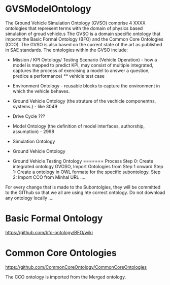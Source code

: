 # GVSModelOntology
The Ground Vehicle Simulation Ontology (GVSO) comprise 4 XXXX ontologies that represent terms with the domain of physics based simulation of groud vehicle.s The GVSO is a domain specific ontology that imports the Basic Formal Ontology (BFO) and the Common Core Ontologies (CCO). The GVSO is also based on the current state of the art as published in SAE standards. The ontologies within the GVSO include:

* Mission / KPI Ontology/ Testing Scenario (Vehicle Operation) - how a model is mapped to predict KPI, may consist of multiple integrated, captures the process of exercising a model to answer a question, predice a performance)
** vehicle test case
* Environment Ontology - reusable blocks to capture the environment in which the vehicle behaves.
* Ground Vehicle Ontology (the struture of the vechicle componentns, systems.) - like 3049
* Drive Cycle ???

* Model Ontology (the definition of model interfaces, authorship, assumption) - 2998

* Simulation Ontology
* Ground Vehicle Ontology
* Ground Vehicle Testing Ontology
=======
Process
Step 0: Create integrated ontology GVOSO, Import Ontologies from Step 1 onward
Step 1: Create a ontology in OWL formate for the specific subontology.
Step 2: Import CCO from Minhal URL ....

For every change that is made to the Subontolgies, they will be committed to the GIThub so that we all are using hte correct ontology.
Do not download any ontology locally ....


# Basic Formal Ontology
https://github.com/bfo-ontology/BFO/wiki


# Common Core Ontologies
https://github.com/CommonCoreOntology/CommonCoreOntologies

The CCO ontology is imported from the Merged ontology. 
